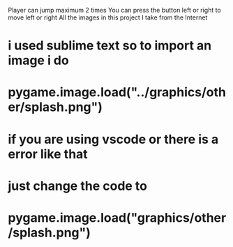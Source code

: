 Player can jump maximum 2 times 
You can press the button left or right to move left or right 
All the images in this project I take from the Internet 

# i used sublime text so to import  an image i do  
# pygame.image.load("../graphics/other/splash.png")
# if you are using vscode or there is a error like that 
# just change the code to 
# pygame.image.load("graphics/other/splash.png")
